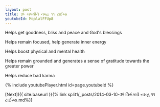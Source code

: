 ```yaml
---
layout: post
title: ૐ કાપલીને નમહ ૧૧ ટાઈમ્સ
youtubeId: MqalalFFUp8
---
```

 
 
Helps get goodness, bliss and peace and God's blessings
 
Helps remain focused, help generate inner energy 
 
Helps boost physical and mental health 
 
Helps remain grounded and generates a sense of gratitude towards the greater power 
 
Helps reduce bad karma
 
 
 
 


{% include youtubePlayer.html id=page.youtubeId %}
 
[Next]({{ site.baseurl }}{% link  split1/_posts/2014-03-10-ૐ ત્રિસંકાવે નમહ ૧૧ ટાઈમ્સ.md%})
 
